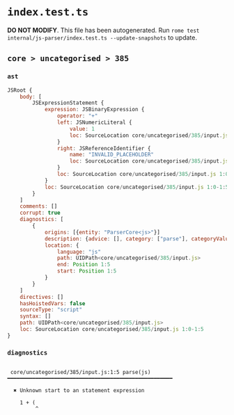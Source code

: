 # `index.test.ts`

**DO NOT MODIFY**. This file has been autogenerated. Run `rome test internal/js-parser/index.test.ts --update-snapshots` to update.

## `core > uncategorised > 385`

### `ast`

```javascript
JSRoot {
	body: [
		JSExpressionStatement {
			expression: JSBinaryExpression {
				operator: "+"
				left: JSNumericLiteral {
					value: 1
					loc: SourceLocation core/uncategorised/385/input.js 1:0-1:1
				}
				right: JSReferenceIdentifier {
					name: "INVALID_PLACEHOLDER"
					loc: SourceLocation core/uncategorised/385/input.js 1:5-1:5
				}
				loc: SourceLocation core/uncategorised/385/input.js 1:0-1:5
			}
			loc: SourceLocation core/uncategorised/385/input.js 1:0-1:5
		}
	]
	comments: []
	corrupt: true
	diagnostics: [
		{
			origins: [{entity: "ParserCore<js>"}]
			description: {advice: [], category: ["parse"], categoryValue: "js", message: [RAW_MARKUP {value: "Unknown start to an "}, "statement expression"]}
			location: {
				language: "js"
				path: UIDPath<core/uncategorised/385/input.js>
				end: Position 1:5
				start: Position 1:5
			}
		}
	]
	directives: []
	hasHoistedVars: false
	sourceType: "script"
	syntax: []
	path: UIDPath<core/uncategorised/385/input.js>
	loc: SourceLocation core/uncategorised/385/input.js 1:0-1:5
}
```

### `diagnostics`

```

 core/uncategorised/385/input.js:1:5 parse(js) ━━━━━━━━━━━━━━━━━━━━━━━━━━━━━━━━━━━━━━━━━━━━━━━━━━━━━

  ✖ Unknown start to an statement expression

    1 + (
         ^


```
